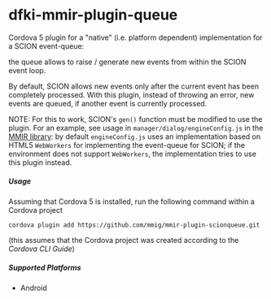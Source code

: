 dfki-mmir-plugin-queue
======================

Cordova 5 plugin for a "native" (i.e. platform dependent) implementation for a SCION event-queue:

the queue allows to raise / generate new events from within the SCION event loop.

By default, SCION allows new events only after the current event has been completely processed.
With this plugin, instead of throwing an error, new events are queued, if another event is currently processed.

NOTE: For this to work, SCION's `gen()` function must be modified to use the plugin.
      For an example, see usage in `manager/dialog/engineConfig.js` in the [MMIR library][1]:
      by default `engineConfig.js` uses an implementation based on HTML5 `WebWorkers`
      for implementing the event-queue for SCION; if the environment does not support `WebWorkers`,
      the implementation tries to use this plugin instead.
      
      
##### Usage

Assuming that Cordova 5 is installed, run the following command within a Cordova project
    
    cordova plugin add https://github.com/mmig/mmir-plugin-scionqueue.git
    
(this assumes that the Cordova project was created according to the _Cordova CLI Guide_)

##### Supported Platforms

 * Android

[1]: https://github.com/mmig/mmir-lib
